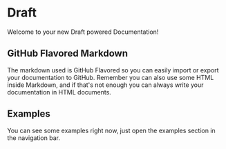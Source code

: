 # Draft
Welcome to your new Draft powered Documentation!

## GitHub Flavored Markdown
The markdown used is GitHub Flavored so you can easily import or export your documentation to GitHub. Remember you can also use some HTML inside Markdown, and if that's not enough you can always write your documentation in HTML documents.

## Examples
You can see some examples right now, just open the examples section in the navigation bar.